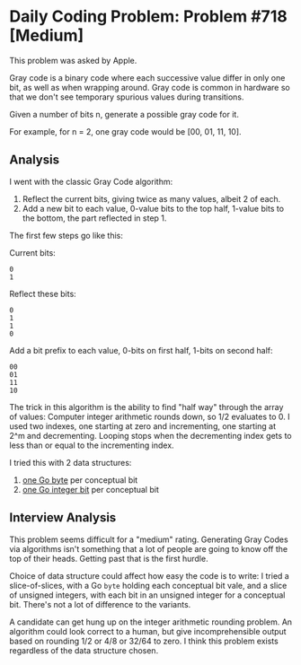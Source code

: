 # Daily Coding Problem: Problem #718 [Medium]  

This problem was asked by Apple.

Gray code is a binary code where each successive value differ in only one bit,
as well as when wrapping around.
Gray code is common in hardware so that we don't see temporary spurious
values during transitions.

Given a number of bits n, generate a possible gray code for it.

For example, for n = 2, one gray code would be [00, 01, 11, 10].

## Analysis

I went with the classic Gray Code algorithm:

1. Reflect the current bits, giving twice as many values, albeit 2 of each.
2. Add a new bit to each value, 0-value bits to the top half,
1-value bits to the bottom, the part reflected in step 1.

The first few steps go like this:

Current bits:
```
0
1
```

Reflect these bits:
```
0
1
1
0
```

Add a bit prefix to each value, 0-bits on first half,
1-bits on second half:
```
00
01
11
10
```

The trick in this algorithm is the ability to find "half way"
through the array of values:
Computer integer arithmetic rounds down, so 1/2 evaluates to 0.
I used two indexes, one starting at zero and incrementing,
one starting at 2^m and decrementing.
Looping stops when the decrementing index gets to less than or
equal to the incrementing index.

I tried this with 2 data structures:

1. [one Go byte](gray1.go) per conceptual bit
2. [one Go integer bit](gray2.go) per conceptual bit

## Interview Analysis

This problem seems difficult for a "medium" rating.
Generating Gray Codes via algorithms isn't something that a lot
of people are going to know off the top of their heads.
Getting past that is the first hurdle.

Choice of data structure could affect how easy the code
is to write: I tried a slice-of-slices,
with a Go `byte` holding each conceptual bit vale,
and a slice of unsigned integers,
with each bit in an unsigned integer for a conceptual bit.
There's not a lot of difference to the variants.

A candidate can get hung up on the integer arithmetic rounding problem.
An algorithm could look correct to a human,
but give incomprehensible output based on rounding 1/2 or 4/8 or 32/64 to zero.
I think this problem exists regardless of the data structure chosen.
